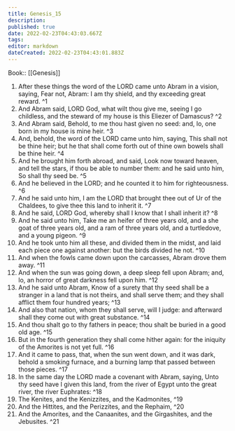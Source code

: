 ```yaml
---
title: Genesis_15
description: 
published: true
date: 2022-02-23T04:43:03.667Z
tags: 
editor: markdown
dateCreated: 2022-02-23T04:43:01.883Z
---
```


 Book:: [[Genesis]]
 1. After these things the word of the LORD came unto Abram in a vision, saying, Fear not, Abram: I am thy shield, and thy exceeding great reward. ^1
 2. And Abram said, LORD God, what wilt thou give me, seeing I go childless, and the steward of my house is this Eliezer of Damascus? ^2
 3. And Abram said, Behold, to me thou hast given no seed: and, lo, one born in my house is mine heir. ^3
 4. And, behold, the word of the LORD came unto him, saying, This shall not be thine heir; but he that shall come forth out of thine own bowels shall be thine heir. ^4
 5. And he brought him forth abroad, and said, Look now toward heaven, and tell the stars, if thou be able to number them: and he said unto him, So shall thy seed be. ^5
 6. And he believed in the LORD; and he counted it to him for righteousness. ^6
 7. And he said unto him, I am the LORD that brought thee out of Ur of the Chaldees, to give thee this land to inherit it. ^7
 8. And he said, LORD God, whereby shall I know that I shall inherit it? ^8
 9. And he said unto him, Take me an heifer of three years old, and a she goat of three years old, and a ram of three years old, and a turtledove, and a young pigeon. ^9
 10. And he took unto him all these, and divided them in the midst, and laid each piece one against another: but the birds divided he not. ^10
 11. And when the fowls came down upon the carcasses, Abram drove them away. ^11
 12. And when the sun was going down, a deep sleep fell upon Abram; and, lo, an horror of great darkness fell upon him. ^12
 13. And he said unto Abram, Know of a surety that thy seed shall be a stranger in a land that is not theirs, and shall serve them; and they shall afflict them four hundred years; ^13
 14. And also that nation, whom they shall serve, will I judge: and afterward shall they come out with great substance. ^14
 15. And thou shalt go to thy fathers in peace; thou shalt be buried in a good old age. ^15
 16. But in the fourth generation they shall come hither again: for the iniquity of the Amorites is not yet full. ^16
 17. And it came to pass, that, when the sun went down, and it was dark, behold a smoking furnace, and a burning lamp that passed between those pieces. ^17
 18. In the same day the LORD made a covenant with Abram, saying, Unto thy seed have I given this land, from the river of Egypt unto the great river, the river Euphrates: ^18
 19. The Kenites, and the Kenizzites, and the Kadmonites, ^19
 20. And the Hittites, and the Perizzites, and the Rephaim, ^20
 21. And the Amorites, and the Canaanites, and the Girgashites, and the Jebusites. ^21
